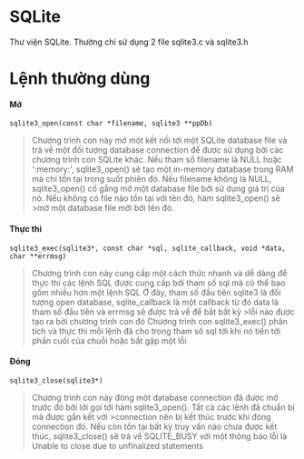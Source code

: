 # SQLite
Thư viện SQLite.
Thường chỉ sử dụng 2 file sqlite3.c và sqlite3.h

# Lệnh thường dùng
#### Mở
`sqlite3_open(const char *filename, sqlite3 **ppDb)`
>Chương trình con này mở một kết nối tới một SQLite database file và trả về một đối tượng database connection để được sử dụng bởi các chương trình con SQLite khác.
>Nếu tham số filename là NULL hoặc ':memory:', sqlite3_open() sẽ tạo một in-memory database trong RAM mà chỉ tồn tại trong suốt phiên đó.
>Nếu filename không là NULL, sqlite3_open() cố gắng mở một database file bởi sử dụng giá trị của nó. Nếu không có file nào tồn tại với tên đó, hàm sqlite3_open() sẽ >mở một database file mới bởi tên đó.

#### Thực thi
`sqlite3_exec(sqlite3*, const char *sql, sqlite_callback, void *data, char **errmsg)`
>Chương trình con này cung cấp một cách thức nhanh và dễ dàng để thực thi các lệnh SQL được cung cấp bởi tham số sql mà có thể bao gồm nhiều hơn một lệnh SQL
>Ở đây, tham số đầu tiên sqlite3 là đối tượng open database, sqlite_callback là một callback từ đó data là tham số đầu tiên và errmsg sẽ được trả về để bắt bất kỳ >lỗi nào được tạo ra bởi chương trình con đó
>Chương trình con sqlite3_exec() phân tích và thực thi mỗi lệnh đã cho trong tham số sql tới khi nó tiến tới phần cuối của chuỗi hoặc bắt gặp một lỗi

#### Đóng
`sqlite3_close(sqlite3*)`
>Chương trình con này đóng một database connection đã được mở trước đó bởi lời gọi tới hàm sqlite3_open(). Tất cả các lệnh đã chuẩn bị mà được gắn kết với >connection nên bị kết thúc trước khi đóng connection đó.
>Nếu còn tồn tại bất kỳ truy vấn nào chưa được kết thúc, sqlite3_close() sẽ trả về SQLITE_BUSY với một thông báo lỗi là Unable to close due to unfinalized statements
